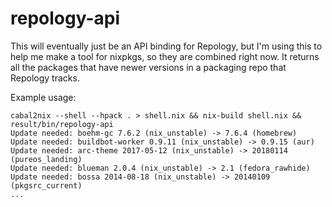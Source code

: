 # repology-api

This will eventually just be an API binding for Repology, but I'm using this to help me make a tool for nixpkgs, so they are combined right now. It returns all the packages that have newer versions in a packaging repo that Repology tracks.

Example usage:
```
cabal2nix --shell --hpack . > shell.nix && nix-build shell.nix && result/bin/repology-api
Update needed: boehm-gc 7.6.2 (nix_unstable) -> 7.6.4 (homebrew)
Update needed: buildbot-worker 0.9.11 (nix_unstable) -> 0.9.15 (aur)
Update needed: arc-theme 2017-05-12 (nix_unstable) -> 20180114 (pureos_landing)
Update needed: blueman 2.0.4 (nix_unstable) -> 2.1 (fedora_rawhide)
Update needed: bossa 2014-08-18 (nix_unstable) -> 20140109 (pkgsrc_current)
...
```
